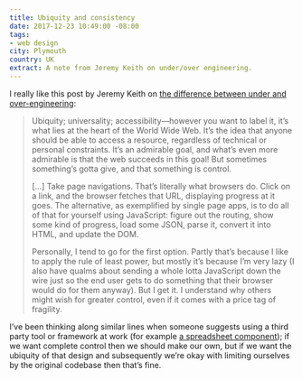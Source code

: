 ```yaml
---
title: Ubiquity and consistency
date: 2017-12-23 10:49:00 -08:00
tags:
- web design
city: Plymouth
country: UK
extract: A note from Jeremy Keith on under/over engineering.
---
```


I really like this post by Jeremy Keith on [the difference between under and over-engineering](https://adactio.com/journal/13229):

> Ubiquity; universality; accessibility—however you want to label it, it’s what lies at the heart of the World Wide Web. It’s the idea that anyone should be able to access a resource, regardless of technical or personal constraints. It’s an admirable goal, and what’s even more admirable is that the web succeeds in this goal! But sometimes something’s gotta give, and that something is control.
> 
> [...] Take page navigations. That’s literally what browsers do. Click on a link, and the browser fetches that URL, displaying progress at it goes. The alternative, as exemplified by single page apps, is to do all of that for yourself using JavaScript: figure out the routing, show some kind of progress, load some JSON, parse it, convert it into HTML, and update the DOM.
> 
> Personally, I tend to go for the first option. Partly that’s because I like to apply the rule of least power, but mostly it’s because I’m very lazy (I also have qualms about sending a whole lotta JavaScript down the wire just so the end user gets to do something that their browser would do for them anyway). But I get it. I understand why others might wish for greater control, even if it comes with a price tag of fragility.

I’ve been thinking along similar lines when someone suggests using a third party tool or framework at work (for example [a spreadsheet component](https://github.com/felixrieseberg/React-Spreadsheet-Component)); if we want complete control then we should make our own, but if we want the ubiquity of that design and subsequently we’re okay with limiting ourselves by the original codebase then that’s fine.